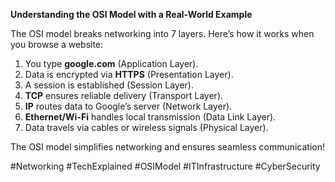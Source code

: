 **Understanding the OSI Model with a Real-World Example**

The OSI model breaks networking into 7 layers. Here’s how it works when you browse a website:

1. You type **google.com** (Application Layer).
2. Data is encrypted via **HTTPS** (Presentation Layer).
3. A session is established (Session Layer).
4. **TCP** ensures reliable delivery (Transport Layer).
5. **IP** routes data to Google’s server (Network Layer).
6. **Ethernet/Wi-Fi** handles local transmission (Data Link Layer).
7. Data travels via cables or wireless signals (Physical Layer).

The OSI model simplifies networking and ensures seamless communication!

#Networking #TechExplained #OSIModel #ITInfrastructure #CyberSecurity
